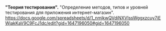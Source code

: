**"Теория тестирования".**
"Определение методов, типов и уровней тестирования для приложения интернет-магазин". https://docs.google.com/spreadsheets/d/1_nmjkwQVdiNXVIssWggxzcuy7iEWjakKaV9C9FcJ1dc/edit?gid=1647196050#gid=1647196050
